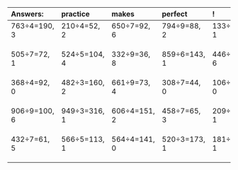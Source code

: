 | Answers: | practice | makes | perfect | ! |
| :--- | :--- | :--- | :--- | :--- |
| 763÷4=190, 3 | 210÷4=52, 2 | 650÷7=92, 6 | 794÷9=88, 2 | 133÷6=22, 1 | 
|   |   |   |   |   | 
|   |   |   |   |   | 
|   |   |   |   |   | 
| 505÷7=72, 1 | 524÷5=104, 4 | 332÷9=36, 8 | 859÷6=143, 1 | 446÷8=55, 6 | 
|   |   |   |   |   | 
|   |   |   |   |   | 
|   |   |   |   |   | 
| 368÷4=92, 0 | 482÷3=160, 2 | 661÷9=73, 4 | 308÷7=44, 0 | 106÷2=53, 0 | 
|   |   |   |   |   | 
|   |   |   |   |   | 
|   |   |   |   |   | 
| 906÷9=100, 6 | 949÷3=316, 1 | 606÷4=151, 2 | 458÷7=65, 3 | 209÷2=104, 1 | 
|   |   |   |   |   | 
|   |   |   |   |   | 
|   |   |   |   |   | 
| 432÷7=61, 5 | 566÷5=113, 1 | 564÷4=141, 0 | 520÷3=173, 1 | 181÷9=20, 1 | 
|   |   |   |   |   | 
|   |   |   |   |   | 
|   |   |   |   |   | 
